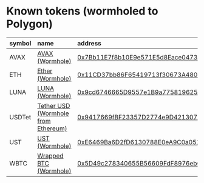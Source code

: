 
Known tokens (wormholed to Polygon)
===================================
  
| symbol   | name                                                                        | address                                                                                                                | origin    | sourceAddress                                                                                                         | symbol   |
|:---------|:----------------------------------------------------------------------------|:-----------------------------------------------------------------------------------------------------------------------|:----------|:----------------------------------------------------------------------------------------------------------------------|:-----------------|
| AVAX     | [AVAX (Wormhole)](http://coingecko.com/en/coins/avalanche)                  | [0x7Bb11E7f8b10E9e571E5d8Eace04735fDFB2358a](https://polygonscan.com/token/0x7Bb11E7f8b10E9e571E5d8Eace04735fDFB2358a) | avalanche | [0xb31f66aa3c1e785363f0875a1b74e27b85fd66c7](https://snowtrace.io/address/0xb31f66aa3c1e785363f0875a1b74e27b85fd66c7) | AVAX             |
| ETH      | [Ether (Wormhole)](http://coingecko.com/en/coins/ether)                     | [0x11CD37bb86F65419713f30673A480EA33c826872](https://polygonscan.com/token/0x11CD37bb86F65419713f30673A480EA33c826872) | ethereum  | [0xc02aaa39b223fe8d0a0e5c4f27ead9083c756cc2](https://etherscan.io/address/0xc02aaa39b223fe8d0a0e5c4f27ead9083c756cc2) | ETH              |
| LUNA     | [LUNA (Wormhole)](http://coingecko.com/en/coins/terra-luna)                 | [0x9cd6746665D9557e1B9a775819625711d0693439](https://polygonscan.com/token/0x9cd6746665D9557e1B9a775819625711d0693439) | terra     | [uluna](https://finder.terra.money/columbus-5/address/uluna)                                                          | LUNA             |
| USDTet   | [Tether USD (Wormhole from Ethereum)](http://coingecko.com/en/coins/tether) | [0x9417669fBF23357D2774e9D421307bd5eA1006d2](https://polygonscan.com/token/0x9417669fBF23357D2774e9D421307bd5eA1006d2) | ethereum  | [0xdac17f958d2ee523a2206206994597c13d831ec7](https://etherscan.io/address/0xdac17f958d2ee523a2206206994597c13d831ec7) | USDTet           |
| UST      | [UST (Wormhole)](http://coingecko.com/en/coins/terra-usd)                   | [0xE6469Ba6D2fD6130788E0eA9C0a0515900563b59](https://polygonscan.com/token/0xE6469Ba6D2fD6130788E0eA9C0a0515900563b59) | terra     | [uusd](https://finder.terra.money/columbus-5/address/uusd)                                                            | UST              |
| WBTC     | [Wrapped BTC (Wormhole)](http://coingecko.com/en/coins/wrapped-bitcoin)     | [0x5D49c278340655B56609FdF8976eb0612aF3a0C3](https://polygonscan.com/token/0x5D49c278340655B56609FdF8976eb0612aF3a0C3) | ethereum  | [0x2260fac5e5542a773aa44fbcfedf7c193bc2c599](https://etherscan.io/address/0x2260fac5e5542a773aa44fbcfedf7c193bc2c599) | WBTC             |